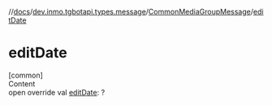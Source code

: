 //[docs](../../../index.md)/[dev.inmo.tgbotapi.types.message](../index.md)/[CommonMediaGroupMessage](index.md)/[editDate](edit-date.md)



# editDate  
[common]  
Content  
open override val [editDate](edit-date.md): ?  




